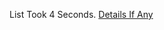 List Took 4 Seconds.
[Details If Any](https://github.com/deathbybandaid/piholeparser/blob/master/RecentRunLogs/parsingscripts/AdAway.md)

